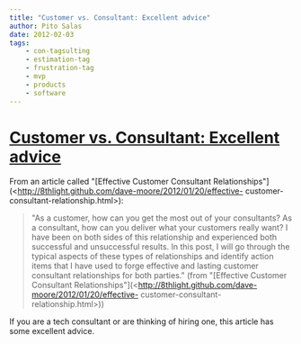 ```yaml
---
title: "Customer vs. Consultant: Excellent advice"
author: Pito Salas
date: 2012-02-03
tags:
    - con-tagsulting
    - estimation-tag
    - frustration-tag
    - mvp
    - products
    - software
---
```

# [Customer vs. Consultant: Excellent advice](None)




From an article called "[Effective Customer Consultant
Relationships"](<http://8thlight.github.com/dave-moore/2012/01/20/effective-
customer-consultant-relationship.html>):

> "As a customer, how can you get the most out of your consultants? As a
> consultant, how can you deliver what your customers really want? I have been
> on both sides of this relationship and experienced both successful and
> unsuccessful results. In this post, I will go through the typical aspects of
> these types of relationships and identify action items that I have used to
> forge effective and lasting customer consultant relationships for both
> parties." (from "[Effective Customer Consultant
> Relationships"](<http://8thlight.github.com/dave-moore/2012/01/20/effective-
> customer-consultant-relationship.html>))

If you are a tech consultant or are thinking of hiring one, this article has
some excellent advice.


